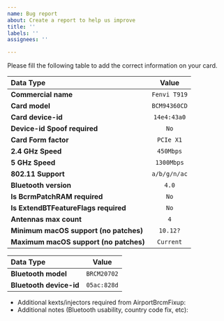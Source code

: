 ```yaml
---
name: Bug report
about: Create a report to help us improve
title: ''
labels: ''
assignees: ''

---
```


Please fill the following table to add the correct information on your card.

| Data Type  | Value  |
|:----------------|:----------:|
| **Commercial name** | `Fenvi T919`|
| **Card model**| `BCM94360CD` |
| **Card device-id**    | `14e4:43a0` |
| **Device-id Spoof required**    | `No` |
| **Card Form factor**    | `PCIe X1` |
| **2.4 GHz Speed** | `450Mbps` |
| **5 GHz Speed** | `1300Mbps` |
| **802.11 Support**  | `a/b/g/n/ac`|
| **Bluetooth version**  | `4.0`|
| **Is BcrmPatchRAM required**| `No` |
| **Is ExtendBTFeatureFlags required**| `No` |
| **Antennas max count**| `4` |
| **Minimum macOS support (no patches)**| `10.12?` |
| **Maximum macOS support (no patches)**| `Current` |


| Data Type  | Value  |
|:----------------|:----------:|
| **Bluetooth model**| `BRCM20702` |
| **Bluetooth device-id**    | `05ac:828d` |

- Additional kexts/injectors required from AirportBrcmFixup:
- Additional notes (Bluetooth usability, country code fix, etc):
